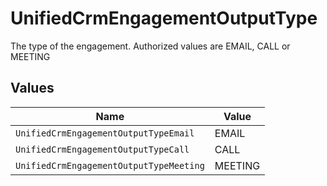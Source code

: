 # UnifiedCrmEngagementOutputType

The type of the engagement. Authorized values are EMAIL, CALL or MEETING


## Values

| Name                                    | Value                                   |
| --------------------------------------- | --------------------------------------- |
| `UnifiedCrmEngagementOutputTypeEmail`   | EMAIL                                   |
| `UnifiedCrmEngagementOutputTypeCall`    | CALL                                    |
| `UnifiedCrmEngagementOutputTypeMeeting` | MEETING                                 |